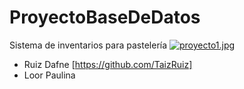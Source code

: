 # ProyectoBaseDeDatos
Sistema de inventarios para pastelería
[![proyecto1.jpg](https://i.postimg.cc/gJrPyt09/proyecto1.jpg)](https://postimg.cc/HcGKd253)
* Ruiz Dafne [https://github.com/TaizRuiz]
* Loor Paulina
